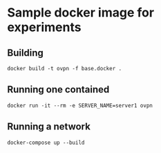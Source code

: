 # Sample docker image for experiments


## Building 
```
docker build -t ovpn -f base.docker .
```

## Running one contained
```
docker run -it --rm -e SERVER_NAME=server1 ovpn 
```

## Running a network
```
docker-compose up --build
```
